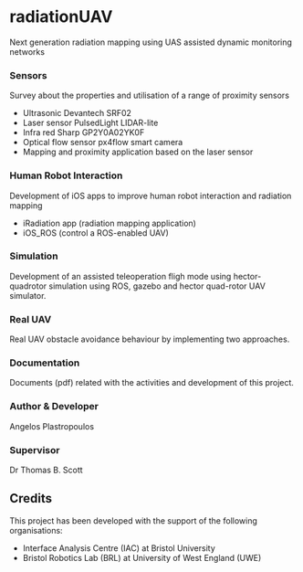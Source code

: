 # radiationUAV

Next generation radiation mapping using UAS assisted dynamic monitoring networks

### Sensors
Survey about the properties and utilisation of a range of proximity sensors

* Ultrasonic Devantech SRF02
* Laser sensor PulsedLight LIDAR-lite
* Infra red Sharp GP2Y0A02YK0F
* Optical flow sensor px4flow smart camera
* Mapping and proximity application based on the laser sensor

### Human Robot Interaction
Development of iOS apps to improve human robot interaction and radiation mapping
* iRadiation app (radiation mapping application)
* iOS_ROS (control a ROS-enabled UAV)

### Simulation
Development of an assisted teleoperation fligh mode using hector-quadrotor simulation
using ROS, gazebo and hector quad-rotor UAV simulator.

### Real UAV
Real UAV obstacle avoidance behaviour by implementing two approaches.

### Documentation
Documents (pdf) related with the activities and development of this project.

### Author & Developer
Angelos Plastropoulos

### Supervisor
Dr Thomas B. Scott

## Credits
This project has been developed with the support of the following organisations:
* Interface Analysis Centre (IAC) at Bristol University
* Bristol Robotics Lab (BRL) at University of West England (UWE)
